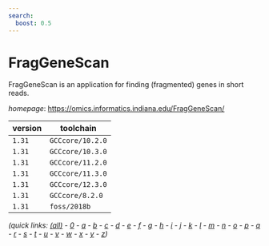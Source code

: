 ```yaml
---
search:
  boost: 0.5
---
```

# FragGeneScan

FragGeneScan is an application for finding (fragmented) genes in short reads.

*homepage*: <https://omics.informatics.indiana.edu/FragGeneScan/>

version | toolchain
--------|----------
``1.31`` | ``GCCcore/10.2.0``
``1.31`` | ``GCCcore/10.3.0``
``1.31`` | ``GCCcore/11.2.0``
``1.31`` | ``GCCcore/11.3.0``
``1.31`` | ``GCCcore/12.3.0``
``1.31`` | ``GCCcore/8.2.0``
``1.31`` | ``foss/2018b``


*(quick links: [(all)](../index.md) - [0](../0/index.md) - [a](../a/index.md) - [b](../b/index.md) - [c](../c/index.md) - [d](../d/index.md) - [e](../e/index.md) - [f](../f/index.md) - [g](../g/index.md) - [h](../h/index.md) - [i](../i/index.md) - [j](../j/index.md) - [k](../k/index.md) - [l](../l/index.md) - [m](../m/index.md) - [n](../n/index.md) - [o](../o/index.md) - [p](../p/index.md) - [q](../q/index.md) - [r](../r/index.md) - [s](../s/index.md) - [t](../t/index.md) - [u](../u/index.md) - [v](../v/index.md) - [w](../w/index.md) - [x](../x/index.md) - [y](../y/index.md) - [z](../z/index.md))*

